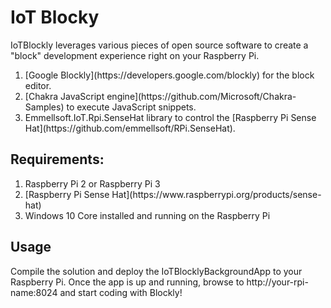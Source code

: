 # IoT Blocky
IoTBlockly leverages various pieces of open source software to create a "block" development experience right on your Raspberry Pi.

<ol>
<li> [Google Blockly](https://developers.google.com/blockly) for the block editor.</li>
<li> [Chakra JavaScript engine](https://github.com/Microsoft/Chakra-Samples) to execute JavaScript snippets.</li>
<li> Emmellsoft.IoT.Rpi.SenseHat library to control the [Raspberry Pi Sense Hat](https://github.com/emmellsoft/RPi.SenseHat).</li>
</ol>

## Requirements:
<ol>
<li>Raspberry Pi 2 or Raspberry Pi 3</li>
<li> [Raspberry Pi Sense Hat](https://www.raspberrypi.org/products/sense-hat)</li>
<li> Windows 10 Core installed and running on the Raspberry Pi</li>
</ol>

## Usage
Compile the solution and deploy the IoTBlocklyBackgroundApp to your Raspberry Pi. Once the app is up and running, browse to http://your-rpi-name:8024 and start coding with Blockly! 
